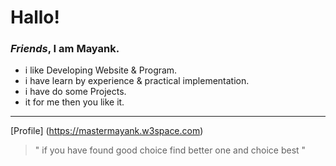 # Hallo!

### *Friends*, I am **Mayank**.
 
- i like Developing Website & Program.
- i have learn by experience & practical implementation.
- i have do some Projects.
- it for me then you like it.

---

[Profile] (https://mastermayank.w3space.com)

> " if you have found good choice find better one and choice best "
